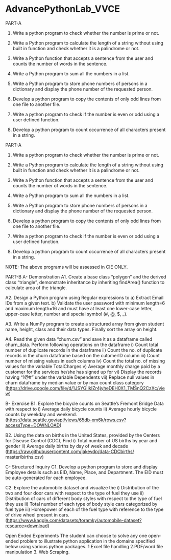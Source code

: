 # AdvancePythonLab_VVCE
PART-A

1.	Write a python program to check whether the number is prime or not. 

2.	Write a Python program to calculate the length of a string without using built in function and check whether it is a palindrome or not.

3.	Write a Python function that accepts a sentence from the user and counts the number of words in the sentence.

4.	Write a Python program to sum all the numbers in a list.

5.	Write a Python program to store phone numbers of persons in a dictionary and display the phone number of the requested person.

6.	Develop a python program to copy the contents of only odd lines from one file to another file.

7.	Write a python program to check if the number is even or odd using a user defined function.

8.	Develop a python program to count occurrence of all characters present in a string.

PART-A

1.	Write a python program to check whether the number is prime or not. 

2.	Write a Python program to calculate the length of a string without using built in function and check whether it is a palindrome or not.

3.	Write a Python function that accepts a sentence from the user and counts the number of words in the sentence.

4.	Write a Python program to sum all the numbers in a list.

5.	Write a Python program to store phone numbers of persons in a dictionary and display the phone number of the requested person.

6.	Develop a python program to copy the contents of only odd lines from one file to another file.

7.	Write a python program to check if the number is even or odd using a user defined function.

8.	Develop a python program to count occurrence of all characters present in a string.

NOTE: The above programs will be assessed in CIE ONLY.

PART-B
A- Demonstration
A1. Create a base class “polygon” and the derived class “triangle”, demonstrate inheritance by inheriting findArea() function to calculate area of the triangle. 

A2. Design a Python program using Regular expressions to
        a)	Extract Email IDs from a given text.
        b)	Validate the user password with minimum length=6 and maximum length=16 and must have at least one lower-case letter, upper-case letter, number and special symbol (#, @, $, _).    

A3. Write a NumPy program to create a structured array from given student name, height, class and their data types. Finally sort the array on height.

A4. Read the given data “churn.csv” and save it as a dataframe called churn_data. Perform following operations on the dataframe i) Count total number of duplicate records in the dataframe ii) Count the no. of duplicate records in the churn dataframe based on the cutomerID column iii) Count number of missing values in each columns iv) Count the total no. of missing values for the variable TotalCharges  v) Average monthly charge paid by a customer for the services he/she has signed up for vi) Display the records having “1@#” under the variable Dependents  vii) Replace null values in churn dataframe by median value or by max count class category    (https://drive.google.com/file/d/1JSYGIIkIZr4jyheDEH0X1_TMSnQ2CzXc/view)

B- Exercise
B1. Explore the bicycle counts on Seattle’s Fremont Bridge Data with respect to i) Average daily bicycle counts ii) Average hourly bicycle counts by weekday and weekend.  
   (https://data.seattle.gov/api/views/65db-xm6k/rows.csv?accessType=DOWNLOAD)

B2. Using the data on births in the United States, provided by the Centers for Disease Control (CDC), Find i) Total number of US births by year and gender ii) Average daily births by day of week and decade
(https://raw.githubusercontent.com/jakevdp/data-CDCbirths/ master/births.csv)
  

C- Structured Inquiry
C1. Develop a python program to store and display Employee details such as EID, Name, Place, and Department. The EID must be auto-generated for each employee.

C2.  Explore the automobile dataset and visualize the i) Distribution of the two and four door cars with respect to the type of fuel they use ii) Distribution of cars of different body styles with respect to the type of fuel they use ii) Total number of each type of body style cars categorized by fuel type iii) Horsepower of each of the fuel type with reference to the type of drive wheel present in cars.
(https://www.kaggle.com/datasets/toramky/automobile-dataset?resource=download)


Open Ended Experiments
The student can choose to solve any one open-ended problem to illustrate python application in the domains specified below using various python packages.
1.Excel file handling
2.PDF/word file manipulation
3. Web Scraping.
